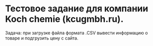 # Тестовое задание для компании Koch chemie (kcugmbh.ru). 

Задача: при загрузке файла формата .CSV вывести информацию о товаре и подгрузить цену с сайта.
